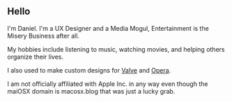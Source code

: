 ## Hello 

<!--
**maiosx/maiosx** is a ✨ _special_ ✨ repository because its `README.md` (this file) appears on your GitHub profile.

Here are some ideas to get you started:

- 🔭 I’m currently working on ...
- 🌱 I’m currently learning ...
- 👯 I’m looking to collaborate on ...
- 🤔 I’m looking for help with ...
- 💬 Ask me about ...
- 📫 How to reach me: ...
- 😄 Pronouns: ...
- ⚡ Fun fact: ...
-->
I'm Daniel. I'm a UX Designer and a Media Mogul, Entertainment is the Misery Business after all.

My hobbies include listening to music, watching movies, and helping others organize their lives.

I also used to make custom designs for [Valve](https://valvesoftware.com) and [Opera](https://opera.com).

I am not officially affiliated with Apple Inc. in any way even though the maiOSX domain is macosx.blog that was just a lucky grab.
